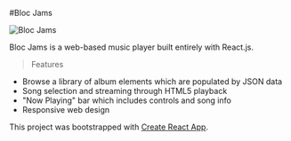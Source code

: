 #Bloc Jams 

![Bloc Jams](https://i.imgur.com/iDoP1uv.png)

Bloc Jams is a web-based music player built entirely with React.js.

> Features
* Browse a library of album elements which are populated by JSON data
* Song selection and streaming through HTML5 playback
* "Now Playing" bar which includes controls and song info
* Responsive web design

This project was bootstrapped with [Create React App](https://github.com/facebookincubator/create-react-app).